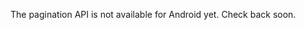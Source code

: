 <amplify-callout>

The pagination API is not available for Android yet. Check back soon.

</amplify-callout>
